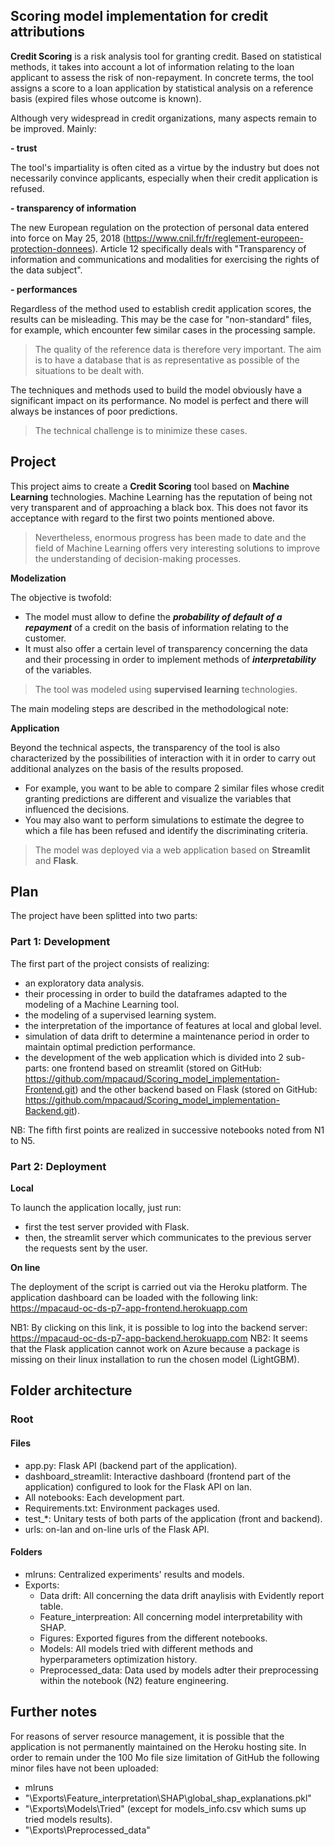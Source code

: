 ## Scoring model implementation for credit attributions

**Credit Scoring** is a risk analysis tool for granting credit. Based on statistical methods, it takes into account a lot of information relating to the loan applicant to assess the risk of non-repayment. In concrete terms, the tool assigns a score to a loan application by statistical analysis on a reference basis (expired files whose outcome is known).

Although very widespread in credit organizations, many aspects remain to be improved. Mainly:

**- trust**

The tool's impartiality is often cited as a virtue by the industry but does not necessarily convince applicants, especially when their credit application is refused.

**- transparency of information**

The new European regulation on the protection of personal data entered into force on May 25, 2018 (https://www.cnil.fr/fr/reglement-europeen-protection-donnees). Article 12 specifically deals with "Transparency of information and communications and modalities for exercising the rights of the data subject".

**- performances**

Regardless of the method used to establish credit application scores, the results can be misleading. This may be the case for "non-standard" files, for example, which encounter few similar cases in the processing sample.

>The quality of the reference data is therefore very important. The aim is to have a database that is as representative as possible of the situations to be dealt with.

The techniques and methods used to build the model obviously have a significant impact on its performance. No model is perfect and there will always be instances of poor predictions.

>The technical challenge is to minimize these cases.


## Project

This project aims to create a **Credit Scoring** tool based on **Machine Learning** technologies. Machine Learning has the reputation of being not very transparent and of approaching a black box. This does not favor its acceptance with regard to the first two points mentioned above.

>Nevertheless, enormous progress has been made to date and the field of Machine Learning offers very interesting solutions to improve the understanding of decision-making processes.


**Modelization**

The objective is twofold:

+ The model must allow to define the ***probability of default of a repayment*** of a credit on the basis of information relating to the customer.
+ It must also offer a certain level of transparency concerning the data and their processing in order to implement methods of ***interpretability*** of the variables.

>The tool was modeled using **supervised learning** technologies.

The main modeling steps are described in the methodological note:


**Application**

Beyond the technical aspects, the transparency of the tool is also characterized by the possibilities of interaction with it in order to carry out additional analyzes on the basis of the results proposed.

+ For example, you want to be able to compare 2 similar files whose credit granting predictions are different and visualize the variables that influenced the decisions.
+ You may also want to perform simulations to estimate the degree to which a file has been refused and identify the discriminating criteria.

>The model was deployed via a web application based on **Streamlit** and **Flask**.


## Plan

The project have been splitted into two parts:

### Part 1: Development

The first part of the project consists of realizing:
- an exploratory data analysis.
- their processing in order to build the dataframes adapted to the modeling of a Machine Learning tool.
- the modeling of a supervised learning system.
- the interpretation of the importance of features at local and global level.
- simulation of data drift to determine a maintenance period in order to maintain optimal prediction performance.
- the development of the web application which is divided into 2 sub-parts: one frontend based on streamlit (stored on GitHub: https://github.com/mpacaud/Scoring_model_implementation-Frontend.git) and the other backend based on Flask (stored on GitHub: https://github.com/mpacaud/Scoring_model_implementation-Backend.git).

NB: The fifth first points are realized in successive notebooks noted from N1 to N5.

### Part 2: Deployment

**Local**

To launch the application locally, just run:
- first the test server provided with Flask.
- then, the streamlit server which communicates to the previous server the requests sent by the user.

**On line**

The deployment of the script is carried out via the Heroku platform. The application dashboard can be loaded with the following link: https://mpacaud-oc-ds-p7-app-frontend.herokuapp.com

NB1: By clicking on this link, it is possible to log into the backend server: https://mpacaud-oc-ds-p7-app-backend.herokuapp.com
NB2: It seems that the Flask application cannot work on Azure because a package is missing on their linux installation to run the chosen model (LightGBM).


## Folder architecture

### Root

#### Files

- app.py: Flask API (backend part of the application).
- dashboard_streamlit: Interactive dashboard (frontend part of the application) configured to look for the Flask API on lan.
- All notebooks: Each development part.
- Requirements.txt: Environment packages used.
- test_\*: Unitary tests of both parts of the application (front and backend).
- urls: on-lan and on-line urls of the Flask API.

#### Folders

- mlruns: Centralized experiments' results and models.
- Exports:
	- Data drift: All concerning the data drift anaylisis with Evidently report table.
	- Feature_interpreation: All concerning model interpretability with SHAP.
	- Figures: Exported figures from the different notebooks.
	- Models: All models tried with different methods and hyperparameters optimization history.
	- Preprocessed_data: Data used by models adter their preprocessing within the notebook (N2) feature engineering.


## Further notes

For reasons of server resource management, it is possible that the application is not permanently maintained on the Heroku hosting site.
In order to remain under the 100 Mo file size limitation of GitHub the following minor files have not been uploaded:
   - mlruns
   - "\Exports\Feature_interpretation\SHAP\global_shap_explanations.pkl"
   - "\Exports\Models\Tried\" (except for models_info.csv which sums up tried models results).
   - "\Exports\Preprocessed_data"
